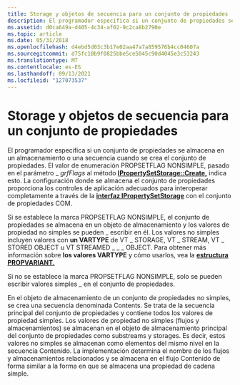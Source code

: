 ```yaml
---
title: Storage y objetos de secuencia para un conjunto de propiedades
description: El programador especifica si un conjunto de propiedades se almacena en un almacenamiento o una secuencia cuando se crea el conjunto de propiedades.
ms.assetid: d0ca649a-d405-4c34-af02-9c2ca8b2790e
ms.topic: article
ms.date: 05/31/2018
ms.openlocfilehash: d4ebd5d03c3b17e02aa47a7a859576b4cc04607a
ms.sourcegitcommit: d75fc10b9f0825bbe5ce5045c90d4045e3c53243
ms.translationtype: MT
ms.contentlocale: es-ES
ms.lasthandoff: 09/13/2021
ms.locfileid: "127073537"
---
```

# <a name="storage-and-stream-objects-for-a-property-set"></a>Storage y objetos de secuencia para un conjunto de propiedades

El programador especifica si un conjunto de propiedades se almacena en un almacenamiento o una secuencia cuando se crea el conjunto de propiedades. El valor de enumeración PROPSETFLAG NONSIMPLE, pasado en el parámetro \_ *grfFlags* al método [**IPropertySetStorage::Create,**](/windows/desktop/api/Propidl/nf-propidl-ipropertysetstorage-create) indica esto. La configuración donde se almacena el conjunto de propiedades proporciona los controles de aplicación adecuados para interoperar completamente a través de la [**interfaz IPropertySetStorage**](/windows/desktop/api/Propidl/nn-propidl-ipropertysetstorage) con el conjunto de propiedades COM.

Si se establece la marca PROPSETFLAG NONSIMPLE, el conjunto de propiedades se almacena en un objeto de almacenamiento y los valores de propiedad no simples se pueden \_ escribir en él. Los valores no simples incluyen valores con **un VARTYPE** de VT \_ STORAGE, VT \_ STREAM, VT \_ STORED OBJECT u VT STREAMED \_ \_ \_ OBJECT. Para obtener más información sobre **los valores VARTYPE** y cómo usarlos, vea la [**estructura PROPVARIANT.**](/windows/win32/api/propidlbase/ns-propidlbase-propvariant)

Si no se establece la marca PROPSETFLAG NONSIMPLE, solo se pueden escribir valores simples \_ en el conjunto de propiedades.

En el objeto de almacenamiento de un conjunto de propiedades no simples, se crea una secuencia denominada Contents. Se trata de la secuencia principal del conjunto de propiedades y contiene todos los valores de propiedad simples. Los valores de propiedad no simples (flujos y almacenamientos) se almacenan en el objeto de almacenamiento principal del conjunto de propiedades como substreams y storages. Es decir, estos valores no simples se almacenan como elementos del mismo nivel en la secuencia Contenido. La implementación determina el nombre de los flujos y almacenamientos relacionados y se almacena en el flujo Contenido de forma similar a la forma en que se almacena una propiedad de cadena simple.

 

 